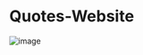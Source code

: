 ﻿# Quotes-Website
![image](https://github.com/haritha-721/Quotes-Website/assets/108216615/15001a95-9a97-41c3-8e43-204c4c67a6b2)
